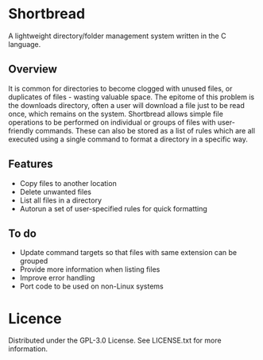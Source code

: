 # Shortbread
A lightweight directory/folder management system written in the C language.
## Overview
It is common for directories to become clogged with unused files, or duplicates of files - wasting valuable space. The epitome of this problem is the downloads directory, often a user will download a file just to be read once, which remains on the system. Shortbread allows simple file operations to be performed on individual or groups of files with user-friendly commands. These can also be stored as a list of rules which are all executed using a single command to format a directory in a specific way.
## Features
* Copy files to another location
* Delete unwanted files
* List all files in a directory
* Autorun a set of user-specified rules for quick formatting
## To do
* Update command targets so that files with same extension can be grouped
* Provide more information when listing files
* Improve error handling
* Port code to be used on non-Linux systems
# Licence
Distributed under the GPL-3.0 License. See LICENSE.txt for more information.
